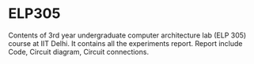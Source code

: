 # ELP305
Contents of 3rd year undergraduate computer architecture lab (ELP 305) course at IIT Delhi. It contains all the experiments report. Report include Code, Circuit diagram, Circuit connections.
